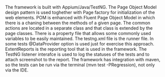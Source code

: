 The framework is built with Appium/Java/TestNG. The Page Object Model design pattern is used toghether with Page factory for initialization of the web elements. POM is enhanced with Fluent Page Object Model in which there is a chaning between the methods of a given page.
The common actions are located in a separate class and that class is extended by the page classes.
There is a property file that allows some commonly used variables to be easily maintained.
The testng.xml file is the runner file.
In some tests @DataProvider option is used just for exercise this approach.
ExtentReports is the reporting tool that is used in the framework. The TestNG listener interafce is used to log the statuses of the tests and to attach screenshot to the report.
The framework has integration with maven, so the tests can be run via the terminal (mvn test -PRegression), not only via the IDE.
